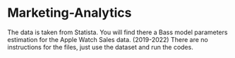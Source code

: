 # Marketing-Analytics
The data is taken from Statista. 
 You will find there a Bass model parameters estimation for the Apple Watch Sales data. (2019-2022)
 There are no instructions for the files, just use the dataset and run the codes. 
